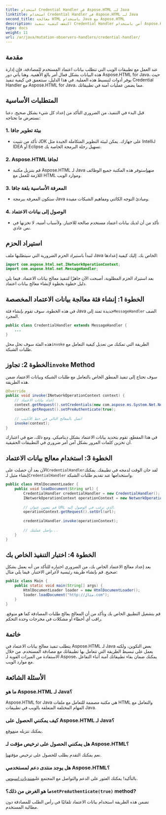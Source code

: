 ```yaml
---
title: استخدام Credential Handler في Aspose.HTML لـ Java
linktitle: استخدام Credential Handler في Aspose.HTML لـ Java
second_title: معالجة HTML باستخدام Java مع Aspose.HTML
description: اكتشف كيفية تنفيذ Credential Handler آمن باستخدام Aspose.HTML لـ Java لإدارة مصادقة المستخدم بشكل فعال.
type: docs
weight: 11
url: /ar/java/mutation-observers-handlers/credential-handler/
---
```

## مقدمة
عند العمل مع تطبيقات الويب التي تتطلب بيانات اعتماد المستخدم للمصادقة، فإن إدارة هذه البيانات بشكل فعال أمر بالغ الأهمية. وهنا يأتي دور Aspose.HTML for Java، حيث يوفر أدوات لتبسيط هذه العملية. في هذا الدليل، سنتعمق في كيفية تنفيذ Credential Handler مع Aspose.HTML for Java، مما يضمن عمليات آمنة في تطبيقاتك.
## المتطلبات الأساسية
قبل البدء في التنفيذ، من الضروري التأكد من إعداد كل شيء بشكل صحيح. دعنا نستعرض ما تحتاجه:
### 1. بيئة تطوير جافا
- تأكد من تثبيت JDK على جهازك. يمكن لبيئة التطوير المتكاملة الجيدة مثل IntelliJ IDEA أو Eclipse تسهيل رحلة البرمجة الخاصة بك.
### 2. Aspose.HTML لجافا
-  قم بتنزيل مكتبة Aspose.HTML لـ Java من[هنا](https://releases.aspose.com/html/java/)ستوفر هذه المكتبة جميع الوظائف اللازمة للعمل مع HTML وموارد الويب.
### 3. المعرفة الأساسية بلغة جافا
- ستكون المعرفة ببرمجة Java ومبادئ التوجه الكائني ومفاهيم الشبكات مفيدة.
### 4. الوصول إلى بيانات الاعتماد
- تأكد من أن لديك بيانات اعتماد مستخدم صالحة للاختبار. ولأسباب أمنية، لا تخزنها في نص عادي.
## استيراد الحزم
لنبدأ باستيراد الحزم الضرورية التي سيتطلبها ملف Java الخاص بك. إليك كيفية إعدادها:
```java
import com.aspose.html.net.INetworkOperationContext;
import com.aspose.html.net.MessageHandler;
```
بعد استيراد الحزم المطلوبة، أصبحت الآن جاهزًا لتنفيذ معالج بيانات الاعتماد. فيما يلي دليل خطوة بخطوة لإنشاء معالج بيانات اعتماد.
## الخطوة 1: إنشاء فئة معالجة بيانات الاعتماد المخصصة
 في هذه الخطوة، سوف تقوم بإنشاء فئة Java جديدة تمتد إلى`MessageHandler` الصف المجرد.
```java
public class CredentialHandler extends MessageHandler {
    ...
}
```
 هذه الفئة سوف تحل محل`invoke` الطريقة التي تمكنك من تعديل كيفية التعامل مع طلبات الشبكة.
##  الخطوة 2: تجاوز`invoke` Method
سوف تحتاج إلى تنفيذ المنطق الخاص بالتعامل مع طلبات الشبكة وبيانات الاعتماد ضمن هذه الطريقة.
```java
@Override
public void invoke(INetworkOperationContext context) {
    // إعداد بيانات الاعتماد
    context.getRequest().setCredentials(new com.aspose.ms.System.Net.NetworkCredential("username", "securelystoredpassword"));
    context.getRequest().setPreAuthenticate(true);
    
    // اتصل بالمعالج التالي في خط الأنابيب
    invoke(context);
}
```
في هذا المقطع، تقوم بتحديد بيانات الاعتماد بشكل ديناميكي. ومع ذلك، ضع في اعتبارك أن تخزين كلمات المرور بشكل آمن أمر ضروري في التطبيقات الحقيقية.
## الخطوة 3: استخدام معالج بيانات الاعتماد
الآن بعد أن حصلت على`CredentialHandler`لقد حان الوقت لدمجه في تطبيقك.
 يمكنك إنشاء مثيل لـ`CredentialHandler` واستخدامها عند تقديم طلبات الشبكة.
```java
public class HtmlDocumentLoader {
    public void loadDocument(String url) {
        CredentialHandler credentialHandler = new CredentialHandler();
        INetworkOperationContext operationContext = new NetworkOperationContext();
        
        // قم بتعيين عنوان URL الذي ترغب في الوصول إليه.
        operationContext.getRequest().setUrl(url);
        
        credentialHandler.invoke(operationContext);
    
        // واصل عمليتك...
    }
}
```
## الخطوة 4: اختبار التنفيذ الخاص بك
بعد إعداد معالج الاعتماد الخاص بك، من الضروري اختباره للتأكد من أنه يعمل بشكل صحيح.
قم بإنشاء طريقة رئيسية لأغراض الاختبار. فيما يلي مثال:
```java
public class Main {
    public static void main(String[] args) {
        HtmlDocumentLoader loader = new HtmlDocumentLoader();
        loader.loadDocument("http://مثال.com");
    }
}
```
قم بتشغيل التطبيق الخاص بك وتأكد من أن المعالج يعالج طلبات المصادقة كما هو متوقع. راقب أي أخطاء أو مشكلات في مخرجات وحدة التحكم.
## خاتمة
يتطلب تنفيذ معالج بيانات الاعتماد في Aspose.HTML لـ Java بعض التكوين، ولكنه يعمل على تبسيط الطريقة التي تتعامل بها تطبيقاتك مع مصادقة المستخدم. من خلال الاستفادة من الميزات القوية لـ Aspose، يمكنك ضمان بقاء تطبيقاتك آمنة أثناء التفاعل مع موارد الويب.

## الأسئلة الشائعة
### ما هو Aspose.HTML لـ Java؟  
Aspose.HTML for Java هي مكتبة مصممة للتعامل مع ملفات HTML والتعامل مع المهام المختلفة المتعلقة بالويب في تطبيقات Java.
### كيف يمكنني الحصول على Aspose.HTML لـ Java؟  
 يمكنك تنزيله من[موقع](https://releases.aspose.com/html/java/).
### هل يمكنني الحصول على ترخيص مؤقت لـ Aspose.HTML؟  
 نعم يمكنك التقدم بطلب للحصول على ترخيص مؤقت[هنا](https://purchase.aspose.com/temporary-license/).
### هل يوجد منتدى دعم لمستخدمي Aspose.HTML؟  
 بالتأكيد! يمكنك العثور على الدعم والتواصل مع المجتمع على[منتديات اسبوس](https://forum.aspose.com/c/html/29).
###  ما هو الغرض من ذلك؟`setPreAuthenticate(true)` method?  
تضمن هذه الطريقة استخدام بيانات الاعتماد تلقائيًا في رأس الطلب للمصادقة دون مطالبة المستخدم.